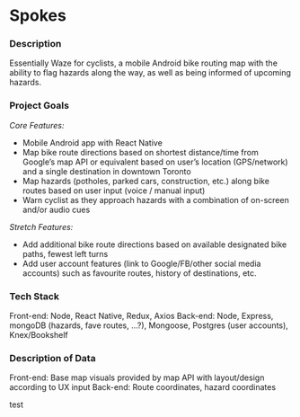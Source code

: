 # Spokes

### Description
Essentially Waze for cyclists, a mobile Android bike routing map with the ability to flag hazards along the way, as well as being informed of upcoming hazards. 


### Project Goals
*Core Features:* 

* Mobile Android app with React Native
* Map bike route directions based on shortest distance/time from Google’s map API or equivalent based on user’s location (GPS/network) and a single destination in downtown Toronto
* Map hazards (potholes, parked cars, construction, etc.) along bike routes based on user input (voice / manual input)
* Warn cyclist as they approach hazards with a combination of on-screen and/or audio cues

*Stretch Features:* 

* Add additional bike route directions based on available designated bike paths, fewest left turns
* Add user account features (link to Google/FB/other social media accounts) such as favourite routes, history of destinations, etc.


### Tech Stack
Front-end: Node, React Native, Redux, Axios
Back-end: Node, Express, mongoDB (hazards, fave routes, …?), Mongoose, Postgres (user accounts), Knex/Bookshelf


### Description of Data
Front-end: Base map visuals provided by map API with layout/design according to UX input
Back-end: Route coordinates, hazard coordinates

test
